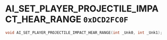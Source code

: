 # AI_SET_PLAYER_PROJECTILE_IMPACT_HEAR_RANGE `0xDCD2FC0F`

```cpp
void AI_SET_PLAYER_PROJECTILE_IMPACT_HEAR_RANGE(int _Unk0, int _Unk1);
```